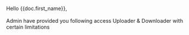 Hello {{doc.first_name}},
<br>
<br>
Admin have provided you following access Uploader & Downloader with certain limitations